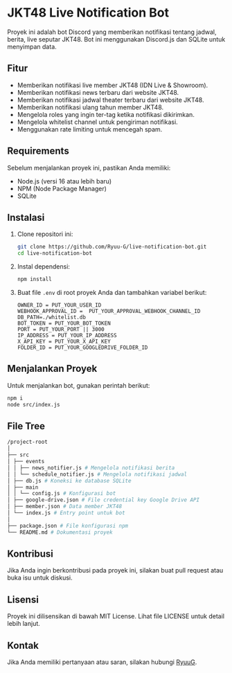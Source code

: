 # JKT48 Live Notification Bot

Proyek ini adalah bot Discord yang memberikan notifikasi tentang jadwal, berita, live seputar JKT48. Bot ini menggunakan Discord.js dan SQLite untuk menyimpan data.

## Fitur

- Memberikan notifikasi live member JKT48 (IDN Live & Showroom).
- Memberikan notifikasi news terbaru dari website JKT48.
- Memberikan notifikasi jadwal theater terbaru dari website JKT48.
- Memberikan notifikasi ulang tahun member JKT48.
- Mengelola roles yang ingin ter-tag ketika notifikasi dikirimkan.
- Mengelola whitelist channel untuk pengiriman notifikasi.
- Menggunakan rate limiting untuk mencegah spam.

## Requirements

Sebelum menjalankan proyek ini, pastikan Anda memiliki:

- Node.js (versi 16 atau lebih baru)
- NPM (Node Package Manager)
- SQLite

## Instalasi

1. Clone repositori ini:
   ```bash
   git clone https://github.com/Ryuu-G/live-notification-bot.git
   cd live-notification-bot
   ```

2. Instal dependensi:
   ```bash
   npm install
   ```

3. Buat file `.env` di root proyek Anda dan tambahkan variabel berikut:
   ```plaintext
   OWNER_ID = PUT_YOUR_USER_ID
   WEBHOOK_APPROVAL_ID =  PUT_YOUR_APPROVAL_WEBHOOK_CHANNEL_ID
   DB_PATH=./whitelist.db
   BOT_TOKEN = PUT_YOUR_BOT_TOKEN
   PORT = PUT_YOUR_PORT || 3000
   IP_ADDRESS = PUT_YOUR_IP_ADDRESS
   X_API_KEY = PUT_YOUR_X_API_KEY
   FOLDER_ID = PUT_YOUR_GOOGLEDRIVE_FOLDER_ID
   ```

## Menjalankan Proyek

Untuk menjalankan bot, gunakan perintah berikut:
```bash
npm i
node src/index.js
```

## File Tree
```bash
/project-root
│
├── src
│ ├── events
│ │ ├── news_notifier.js # Mengelola notifikasi berita
│ │ └── schedule_notifier.js # Mengelola notifikasi jadwal
│ ├── db.js # Koneksi ke database SQLite
│ ├── main
│ │ └── config.js # Konfigurasi bot
│ ├── google-drive.json # File credential key Google Drive API 
│ ├── member.json # Data member JKT48
│ └── index.js # Entry point untuk bot
│
├── package.json # File konfigurasi npm
└── README.md # Dokumentasi proyek
```

## Kontribusi

Jika Anda ingin berkontribusi pada proyek ini, silakan buat pull request atau buka isu untuk diskusi.

## Lisensi

Proyek ini dilisensikan di bawah MIT License. Lihat file LICENSE untuk detail lebih lanjut.

## Kontak

Jika Anda memiliki pertanyaan atau saran, silakan hubungi [RyuuG](https://x.com/_RyuuG).
